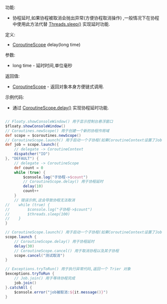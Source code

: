 功能:

+ 协程延时,如果协程被取消会抛出异常(方便协程取消操作)
  ,一般情况下在协程中使用此方法代替 [Threads.sleep()](/API/Thread/Threads/README.md?id=sleep) 实现延时功能.

定义:

+ [CoroutineScope](/API/Coroutines/CoroutineScope/README.md) delay(long time)

参数:

+ long time - 延时时间,单位毫秒

返回值:

+ [CoroutineScope](/API/Coroutines/CoroutineScope/README.md) - 返回对象本身方便链式调用.

示例代码:

+ 通过 [CoroutineScope.delay()](/API/Coroutines/CoroutineScope/README.md?id=delay) 实现协程延时功能.

```groovy

// Floaty.showConsoleWindow() 用于显示控制台悬浮窗口
$floaty.showConsoleWindow()
// Coroutines.newScope() 用于创建一个新的协程作用域
def scope = $coroutines.newScope()
// CoroutineScope.launch() 用于启动一个子协程(如果CoroutineContext设置了Job参数,那么就是启动一个新协程,与启动它的协程没有父子关系)
def job = scope.launch({
    // delegate -> CoroutineContext
    dispatcher("IO")
}, "DEFAULT") {
    // delegate -> CoroutineScope
    def count = 0
    while (true) {
        $console.log("子协程->$count")
        // CoroutineScope.delay() 用于协程延时
        delay(10)
        count++
    }
    // 错误示例,这会导致协程无法取消
//    while (true) {
//        $console.log("子协程->$count")
//        $threads.sleep(100)
//    }
}

// CoroutineScope.launch() 用于启动一个子协程(如果CoroutineContext设置了Job参数,那么就是启动一个新协程,与启动它的协程没有父子关系)
scope.launch {
    // CoroutineScope.delay() 用于协程延时
    delay(30)
    // CoroutineScope.cancel() 用于取消协程以及其子协程
    scope.cancel("测试取消")
}

// Exceptions.tryToRun() 用于执行异常代码,返回一个 Trier 对象
$exceptions.tryToRun {
    // Job.join() 用于等待协程完成
    job.join()
}.catchAll {
    $console.error("job被取消:${it.message()}")
}

```